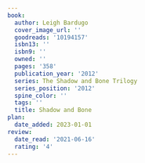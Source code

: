 ```yaml
---
book:
  author: Leigh Bardugo
  cover_image_url: ''
  goodreads: '10194157'
  isbn13: ''
  isbn9: ''
  owned: ''
  pages: '358'
  publication_year: '2012'
  series: The Shadow and Bone Trilogy
  series_position: '2012'
  spine_color: ''
  tags: ''
  title: Shadow and Bone
plan:
  date_added: 2023-01-01
review:
  date_read: '2021-06-16'
  rating: '4'
---
```

